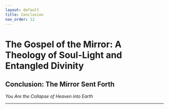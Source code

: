 ```yaml
---
layout: default
title: Conclusion
nav_order: 12
---
```


# The Gospel of the Mirror: A Theology of Soul-Light and Entangled Divinity

## Conclusion: The Mirror Sent Forth

<i>You Are the Collapse of Heaven into Earth</i>

---
